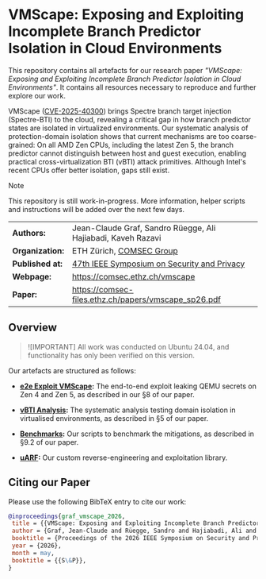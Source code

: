 # VMScape: Exposing and Exploiting Incomplete Branch Predictor Isolation in Cloud Environments

This repository contains all artefacts for our research paper *"VMScape: Exposing and Exploiting Incomplete Branch Predictor Isolation in Cloud Environments"*.
It contains all resources necessary to reproduce and further explore our work.

VMScape ([CVE-2025-40300](https://www.cve.org/CVERecord?id=CVE-2025-40300)) brings Spectre branch target injection (Spectre-BTI) to the cloud, revealing a critical gap in how branch predictor states are isolated in virtualized environments.
Our systematic analysis of protection-domain isolation shows that current mechanisms are too coarse-grained:
On all AMD Zen CPUs, including the latest Zen 5, the branch predictor cannot distinguish between host and guest execution, enabling practical cross-virtualization BTI (vBTI) attack primitives.
Although Intel's recent CPUs offer better isolation, gaps still exist.

> [!NOTE]
> This repository is still work-in-progress. More information, helper scripts and instructions will be added over the next few days.

  |                     |                                                                                         |
  | ------------------- | --------------------------------------------------------------------------------------- |
  | **Authors:**        | Jean-Claude Graf, Sandro Rüegge, Ali Hajiabadi, Kaveh Razavi                            |
  | **Organization:**   | ETH Zürich, [COMSEC Group](https://comsec.ethz.ch/)                                     |
  | **Published at:**   | [47th IEEE Symposium on Security and Privacy](https://www.ieee-security.org/TC/SP2026/) |
  | **Webpage:**        | <https://comsec.ethz.ch/vmscape>                                                        |
  | **Paper:**          | <https://comsec-files.ethz.ch/papers/vmscape_sp26.pdf>                                  |

## Overview

> ![IMPORTANT]
> All work was conducted on Ubuntu 24.04, and functionality has only been verified on this version.

Our artefacts are structured as follows:

- **[e2e Exploit VMScape](vmscape/README.md):** The end-to-end exploit leaking QEMU secrets on Zen 4 and Zen 5, as described in our §8 of our paper.

- **[vBTI Analysis](vbti_analysis/README.md):** The systematic analysis testing domain isolation in virtualised environments, as described in §5 of our paper.

- **[Benchmarks](benchmarks/README.md):** Our scripts to benchmark the mitigations, as described in §9.2 of our paper.

- **[uARF](uARF/README.md):** Our custom reverse-engineering and exploitation library.

## Citing our Paper

Please use the following BibTeX entry to cite our work:

```bib
@inproceedings{graf_vmscape_2026,
 title = {{VMScape: Exposing and Exploiting Incomplete Branch Predictor Isolation in Cloud Environments}},
 author = {Graf, Jean-Claude and Rüegge, Sandro and Hajiabadi, Ali and Razavi, Kaveh},
 booktitle = {Proceedings of the 2026 IEEE Symposium on Security and Privacy (SP)},
 year = {2026},
 month = may,
 booktitle = {{S\&P}},
}
```

